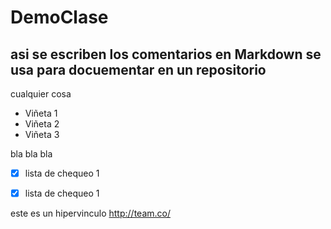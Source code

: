 # DemoClase
## asi se escriben los comentarios en Markdown se usa para docuementar en un repositorio

cualquier cosa

* Viñeta 1
* Viñeta 2
* Viñeta 3

bla bla bla

- [X] lista de chequeo 1

- [X] lista de chequeo 1

este es un hipervinculo http://team.co/
